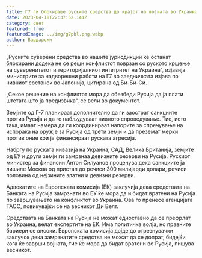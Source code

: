 ```yaml
---
title: Г7 ги блокираше руските средства до крајот на војната во Украина
date: 2023-04-18T22:37:52.141Z
category: свет
featured: true
featuredImage: ../img/g7pbl.png.webp
author: Вардарски
---
```


„Руските суверени средства во нашите јурисдикции ќе останат блокирани додека не се реши конфликтот поврзан со руското кршење на суверенитетот и територијалниот интегритет на Украина“, изјавија министрите за надворешни работи на Г7 во заедничката изјава по нивниот состанок во Јапонија, цитирана од Би-Би-Си.

„Секое решение на конфликтот мора да обезбеди Русија да ја плати штетата што ја предизвика“, се вели во документот.

Земјите од Г-7 планираат дополнително да ги заострат санкциите против Русија и да го набљудуваат нивното спроведување. Тие, исто така, имаат намера да ги координираат напорите за спречување на испорака на оружје за Русија од трети земји и да преземат мерки против оние кои ја финансираат руската агресија.

Набргу по руската инвазија на Украина, САД, Велика Британија, земјите од ЕУ и други земји ги замрзнаа девизните резерви на Русија. Рускиот министер за финансии Антон Силуанов проценува дека санкциите ја лишиле Москва од пристап до речиси 300 милијарди долари, речиси половина од нејзините златни и девизни резерви.

Адвокатите на Европската комисија (ЕК) заклучија дека средствата на Банката на Русија замрзнати во ЕУ ќе мора да и бидат вратени на Русија по завршувањето на конфликтот во Украина. Ова го пренесе агенцијата ТАСС, повикувајќи се на весникот Ди Велт.

Средствата на Банката на Русија не можат едноставно да се префрлат во Украина, велат експертите на ЕК. Има политичка волја, но правните бариери се високи. Европската комисија дојде до отрезнувачки заклучок дека замрзнатите средства не можат да се допрат, бидејќи кога ќе заврши војната, тие ќе мора да бидат вратени во Русија, пишува весникот.
